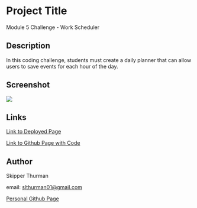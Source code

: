 # Project Title

Module 5 Challenge - Work Scheduler

## Description

In this coding challenge, students must create a daily planner that can allow users to save events for each hour of the day.

## Screenshot

<img src="/Users/skipperthurman/bootcamp/work-scheduler/images/screenshot.png">

## Links

<a href="https://skip-thurm.github.io/work-scheduler/">Link to Deployed Page</a>

<a href="https://github.com/skip-thurm/work-scheduler">Link to Github Page with Code</a>

## Author

Skipper Thurman

email: slthurman01@gmail.com

<a href="https://github.com/skip-thurm">Personal Github Page</a>